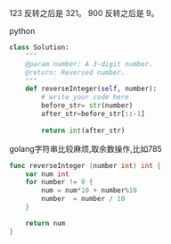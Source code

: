 123 反转之后是 321。
900 反转之后是 9。

python
```python
class Solution:
    """
    @param number: A 3-digit number.
    @return: Reversed number.
    """
    def reverseInteger(self, number):
        # write your code here
        before_str= str(number)
        after_str=before_str[::-1]
    
        return int(after_str)
```

golang字符串比较麻烦,取余数操作,比如785
```go
func reverseInteger (number int) int {
    var num int
	for number != 0 {
		num = num*10 + number%10
		number  = number / 10
	}

	return num
}
```